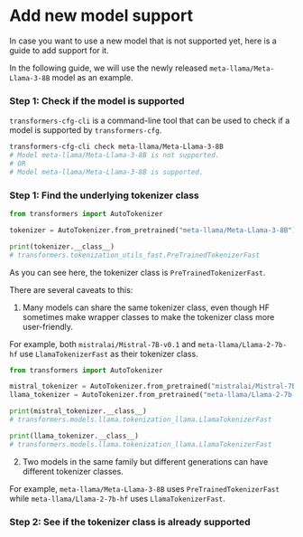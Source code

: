 # Add new model support

In case you want to use a new model that is not supported yet, here is a guide to add support for it.

In the following guide, we will use the newly released `meta-llama/Meta-Llama-3-8B` model as an example.


### Step 1: Check if the model is supported

`transformers-cfg-cli` is a command-line tool that can be used to check if a model is supported by `transformers-cfg`.

```bash
transformers-cfg-cli check meta-llama/Meta-Llama-3-8B
# Model meta-llama/Meta-Llama-3-8B is not supported.
# OR
# Model meta-llama/Meta-Llama-3-8B is supported.
```




### Step 1: Find the underlying tokenizer class


```python
from transformers import AutoTokenizer

tokenizer = AutoTokenizer.from_pretrained("meta-llama/Meta-Llama-3-8B")

print(tokenizer.__class__)
# transformers.tokenization_utils_fast.PreTrainedTokenizerFast
```

As you can see here, the tokenizer class is `PreTrainedTokenizerFast`.

There are several caveats to this:


1. Many models can share the same tokenizer class, even though HF sometimes make wrapper classes to make the tokenizer class more user-friendly.

For example, both `mistralai/Mistral-7B-v0.1` and `meta-llama/Llama-2-7b-hf` use `LlamaTokenizerFast` as their tokenizer class.

```python
from transformers import AutoTokenizer

mistral_tokenizer = AutoTokenizer.from_pretrained("mistralai/Mistral-7B-v0.1")
llama_tokenizer = AutoTokenizer.from_pretrained("meta-llama/Llama-2-7b-hf")

print(mistral_tokenizer.__class__)
# transformers.models.llama.tokenization_llama.LlamaTokenizerFast

print(llama_tokenizer.__class__)
# transformers.models.llama.tokenization_llama.LlamaTokenizerFast
```

2. Two models in the same family but different generations can have different tokenizer classes.

For example, `meta-llama/Meta-Llama-3-8B` uses `PreTrainedTokenizerFast` while `meta-llama/Llama-2-7b-hf` uses `LlamaTokenizerFast`.



### Step 2: See if the tokenizer class is already supported
